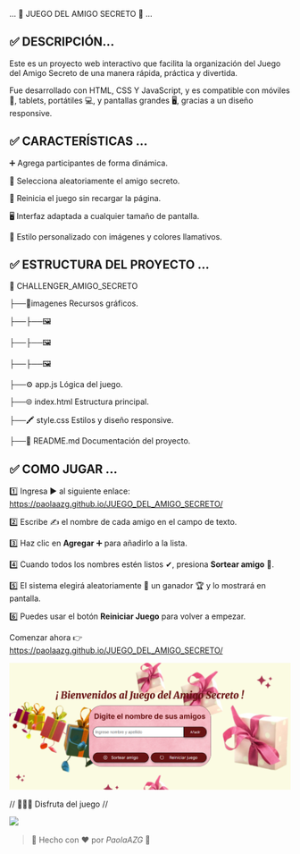 ... 🎁 JUEGO DEL AMIGO SECRETO 🎁 ...


## ✅ DESCRIPCIÓN...

Este es un proyecto web interactivo que facilita la organización del Juego del Amigo Secreto de una manera rápida, práctica y divertida.

Fue desarrollado con HTML, CSS Y JavaScript, y es compatible con móviles📱, tablets, portátiles 💻, y pantallas grandes 🖥️,  gracias a un diseño responsive.


## ✅ CARACTERÍSTICAS ...

➕ Agrega participantes de forma dinámica.

🎯 Selecciona aleatoriamente el amigo secreto.

🔄 Reinicia el juego sin recargar la página.

🖥️ Interfaz adaptada a cualquier tamaño de pantalla.

🌈 Estilo personalizado con imágenes y colores llamativos.



## ✅ ESTRUCTURA DEL PROYECTO ...

📁 CHALLENGER_AMIGO_SECRETO

├──📁imagenes       Recursos gráficos.

├──├──🖼️


├──├──🖼️

├──├──🖼️

├──⚙️ app.js        Lógica del juego.

├──🌐 index.html    Estructura principal.

├──🖍️ style.css     Estilos y diseño responsive.

├──📄 README.md     Documentación del proyecto.



## ✅ COMO JUGAR ...

1️⃣ Ingresa ▶️ al siguiente enlace: https://paolaazg.github.io/JUEGO_DEL_AMIGO_SECRETO/

2️⃣ Escribe ✍️ el nombre de cada amigo en el campo de texto.

3️⃣ Haz clic en **Agregar** ➕ para añadirlo a la lista.

4️⃣ Cuando todos los nombres estén listos ✔, presiona **Sortear amigo** 🎲.

5️⃣ El sistema elegirá aleatoriamente 🔀 un ganador 🏆 y lo mostrará en pantalla.

6️⃣ Puedes usar el botón **Reiniciar Juego** para volver a empezar.



Comenzar ahora 👉 https://paolaazg.github.io/JUEGO_DEL_AMIGO_SECRETO/

<img src="imagenes/Captura de pantalla 2025-08-10 205828.png">


// 🎉🎈🎊 Disfruta del juego //

<img src="imagenes/Captura de pantalla 2025-08-10 205848.png.png">

> 💌 Hecho con ❤️ por *PaolaAZG* 💌





